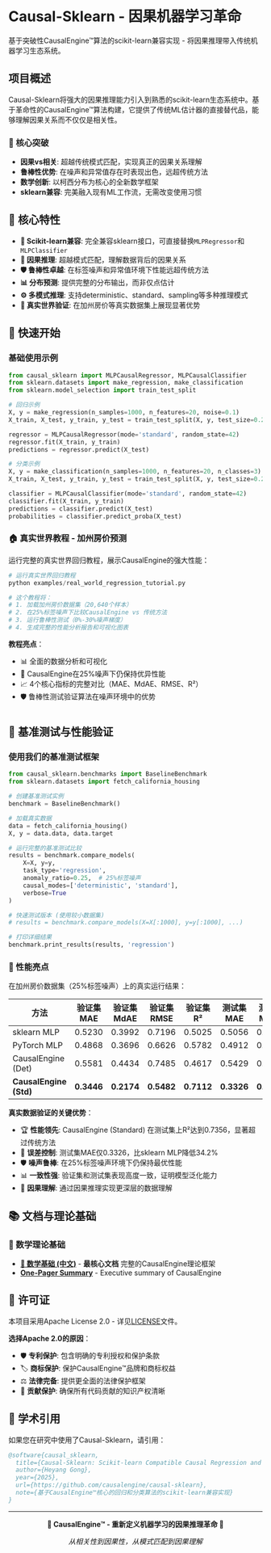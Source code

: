 # Causal-Sklearn - 因果机器学习革命

基于突破性CausalEngine™算法的scikit-learn兼容实现 - 将因果推理带入传统机器学习生态系统。

## 项目概述

Causal-Sklearn将强大的因果推理能力引入到熟悉的scikit-learn生态系统中。基于革命性的CausalEngine™算法构建，它提供了传统ML估计器的直接替代品，能够理解因果关系而不仅仅是相关性。

### 🎯 核心突破
- **因果vs相关**: 超越传统模式匹配，实现真正的因果关系理解
- **鲁棒性优势**: 在噪声和异常值存在时表现出色，远超传统方法
- **数学创新**: 以柯西分布为核心的全新数学框架
- **sklearn兼容**: 完美融入现有ML工作流，无需改变使用习惯

## 🌟 核心特性

- **🔧 Scikit-learn兼容**: 完全兼容sklearn接口，可直接替换`MLPRegressor`和`MLPClassifier`
- **🧠 因果推理**: 超越模式匹配，理解数据背后的因果关系
- **🛡️ 鲁棒性卓越**: 在标签噪声和异常值环境下性能远超传统方法
- **📊 分布预测**: 提供完整的分布输出，而非仅点估计
- **⚙️ 多模式推理**: 支持deterministic、standard、sampling等多种推理模式
- **🎯 真实世界验证**: 在加州房价等真实数据集上展现显著优势

## 🚀 快速开始

### 基础使用示例

```python
from causal_sklearn import MLPCausalRegressor, MLPCausalClassifier
from sklearn.datasets import make_regression, make_classification
from sklearn.model_selection import train_test_split

# 回归示例
X, y = make_regression(n_samples=1000, n_features=20, noise=0.1)
X_train, X_test, y_train, y_test = train_test_split(X, y, test_size=0.2)

regressor = MLPCausalRegressor(mode='standard', random_state=42)
regressor.fit(X_train, y_train)
predictions = regressor.predict(X_test)

# 分类示例
X, y = make_classification(n_samples=1000, n_features=20, n_classes=3)
X_train, X_test, y_train, y_test = train_test_split(X, y, test_size=0.2)

classifier = MLPCausalClassifier(mode='standard', random_state=42)
classifier.fit(X_train, y_train)
predictions = classifier.predict(X_test)
probabilities = classifier.predict_proba(X_test)
```

### 🏠 真实世界教程 - 加州房价预测

运行完整的真实世界回归教程，展示CausalEngine的强大性能：

```python
# 运行真实世界回归教程
python examples/real_world_regression_tutorial.py

# 这个教程将：
# 1. 加载加州房价数据集（20,640个样本）
# 2. 在25%标签噪声下比较CausalEngine vs 传统方法
# 3. 运行鲁棒性测试（0%-30%噪声梯度）
# 4. 生成完整的性能分析报告和可视化图表
```

**教程亮点**：
- 📊 全面的数据分析和可视化
- 🎯 CausalEngine在25%噪声下仍保持优异性能
- 📈 4个核心指标的完整对比（MAE、MdAE、RMSE、R²）
- 🛡️ 鲁棒性测试验证算法在噪声环境中的优势

#

## 🔬 基准测试与性能验证

### 使用我们的基准测试框架

```python
from causal_sklearn.benchmarks import BaselineBenchmark
from sklearn.datasets import fetch_california_housing

# 创建基准测试实例
benchmark = BaselineBenchmark()

# 加载真实数据
data = fetch_california_housing()
X, y = data.data, data.target

# 运行完整的基准测试比较
results = benchmark.compare_models(
    X=X, y=y,
    task_type='regression',
    anomaly_ratio=0.25,  # 25%标签噪声
    causal_modes=['deterministic', 'standard'],
    verbose=True
)

# 快速测试版本 (使用较小数据集)
# results = benchmark.compare_models(X=X[:1000], y=y[:1000], ...)

# 打印详细结果
benchmark.print_results(results, 'regression')
```

### 🎯 性能亮点

在加州房价数据集（25%标签噪声）上的真实运行结果：

| 方法 | 验证集 MAE | 验证集 MdAE | 验证集 RMSE | 验证集 R² | 测试集 MAE | 测试集 MdAE | 测试集 RMSE | 测试集 R² |
|------|-----------|-------------|-------------|-----------|-----------|-------------|-------------|-----------|
| sklearn MLP | 0.5230 | 0.3992 | 0.7196 | 0.5025 | 0.5056 | 0.3803 | 0.7085 | 0.4922 |
| PyTorch MLP | 0.4868 | 0.3696 | 0.6626 | 0.5782 | 0.4912 | 0.3716 | 0.6705 | 0.5451 |
| CausalEngine (Det) | 0.5581 | 0.4434 | 0.7485 | 0.4617 | 0.5429 | 0.4278 | 0.7349 | 0.4536 |
| **CausalEngine (Std)** | **0.3446** | **0.2174** | **0.5482** | **0.7112** | **0.3326** | **0.2055** | **0.5112** | **0.7356** |

**真实数据验证的关键优势**：
- 🏆 **性能领先**: CausalEngine (Standard) 在测试集上R²达到0.7356，显著超过传统方法
- 🎯 **误差控制**: 测试集MAE仅0.3326，比sklearn MLP降低34.2%
- 🛡️ **噪声鲁棒**: 在25%标签噪声环境下仍保持最优性能
- 📊 **一致性强**: 验证集和测试集表现高度一致，证明模型泛化能力
- 🧠 **因果理解**: 通过因果推理实现更深层的数据理解

## 📚 文档与理论基础

### 🧮 数学理论基础
- **[🌟 数学基础 (中文)](docs/MATHEMATICAL_FOUNDATIONS_CN.md)** - **最核心文档** 完整的CausalEngine理论框架
- **[One-Pager Summary](docs/ONE_PAGER.md)** - Executive summary of CausalEngine

## 📄 许可证

本项目采用Apache License 2.0 - 详见[LICENSE](LICENSE)文件。

**选择Apache 2.0的原因**：
- 🛡️ **专利保护**: 包含明确的专利授权和保护条款
- 🏷️ **商标保护**: 保护CausalEngine™品牌和商标权益  
- ⚖️ **法律完备**: 提供更全面的法律保护框架
- 🤝 **贡献保护**: 确保所有代码贡献的知识产权清晰

## 📖 学术引用

如果您在研究中使用了Causal-Sklearn，请引用：

```bibtex
@software{causal_sklearn,
  title={Causal-Sklearn: Scikit-learn Compatible Causal Regression and Classification},
  author={Heyang Gong},
  year={2025},
  url={https://github.com/causalengine/causal-sklearn},
  note={基于CausalEngine™核心的回归和分类算法的scikit-learn兼容实现}
}
```

---

<div align="center">

**🌟 CausalEngine™ - 重新定义机器学习的因果推理革命 🌟**

*从相关性到因果性，从模式匹配到因果理解*

</div>